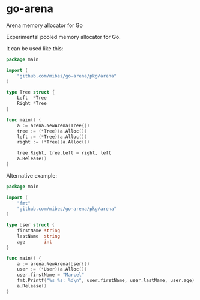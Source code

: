 # go-arena
Arena memory allocator for Go

Experimental pooled memory allocator for Go.

It can be used like this:

```go
package main

import (
    "github.com/mibes/go-arena/pkg/arena"
)

type Tree struct {
    Left  *Tree
    Right *Tree
}

func main() {
    a := arena.NewArena(Tree{})
    tree := (*Tree)(a.Alloc())
    left := (*Tree)(a.Alloc())
    right := (*Tree)(a.Alloc())

    tree.Right, tree.Left = right, left
    a.Release()
}

```

Alternative example:
```go
package main

import (
    "fmt"
    "github.com/mibes/go-arena/pkg/arena"
)

type User struct {
    firstName string
    lastName  string
    age       int
}

func main() {
    a := arena.NewArena(User{})
    user := (*User)(a.Alloc())
    user.firstName = "Marcel"
    fmt.Printf("%s %s: %d\n", user.firstName, user.lastName, user.age)
    a.Release()
}
```
